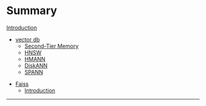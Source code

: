 # Summary

[Introduction](./introduction.md)

<!-- # vector db -->

- [vector db](./vector_db/README.md)
    - [Second-Tier Memory](./vector_db/Second-Tier_Memory.md)
    - [HNSW]()
    - [HMANN]()
    - [DiskANN](./vector_db/DiskANN.md)
    - [SPANN](./vector_db/SPANN.md)

<!-- # Faiss -->

- [Faiss](./faiss/README.md)
    - [Introduction](./faiss/Introduction.md)

--- 